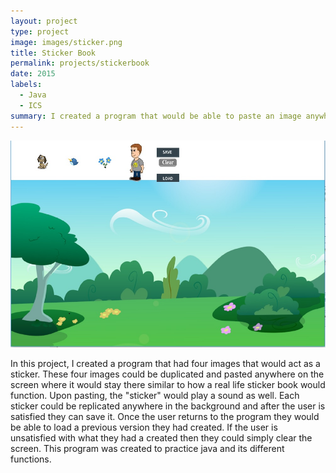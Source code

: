 ```yaml
---
layout: project
type: project
image: images/sticker.png
title: Sticker Book
permalink: projects/stickerbook
date: 2015
labels:
  - Java
  - ICS
summary: I created a program that would be able to paste an image anywhere on screen with save, clear, and load functionality.
---
```


<img class="ui top aligned medium image" src="../images/stickerbook.jpg">

In this project, I created a program that had four images that would act as a sticker. These four images could be duplicated and pasted
anywhere on the screen where it would stay there similar to how a real life sticker book would function. Upon pasting, the "sticker" would
play a sound as well. Each sticker could be replicated anywhere in the background and after the user is satisfied they can save it. Once
the user returns to the program they would be able to load a previous version they had created. If the user is unsatisfied with what they
had a created then they could simply clear the screen. This program was created to practice java and its different functions.
